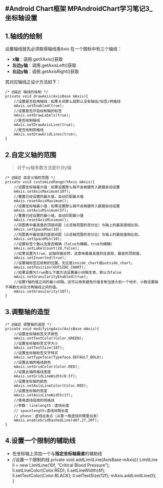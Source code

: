 #Android Chart框架 MPAndroidChart学习笔记3_坐标轴设置
---
## 1.轴线的绘制 ##
设置轴线就先必须取得轴线类Axis
在一个图标中有三个轴线：

- **x轴**：调用.getXAxis()获取
- **左边y轴**：调用.getAxisLeft()获取
- **右边y轴**：调用.getAxisRight()获取

其对应轴线之设计方法如下：

	/* @描述 轴线的绘制 */
    private void drawAxis(AxisBase mAxis){
        //设置是否启用轴线：如果关闭那么就默认没有轴线/标签/网格线
        mAxis.setEnabled(true);
        //设置是否开启绘制轴的标签
        mAxis.setDrawLabels(true);
        //是否绘制轴线
        mAxis.setDrawAxisLine(true);
        //是否绘制网格线
        mAxis.setDrawGridLines(true);
    }

## 2.自定义轴的范围 ##

>对于xy轴多数方法是针对y轴

	/* @描述 自定义轴的范围 */
    private void customizeRange(YAxis mAxis){
        //设置坐标轴最大值：如果设置那么轴不会根据传入数据自动设置
        mAxis.setAxisMaximum(10f);
        //重置已经设置的最大值，自动匹配最大值
        mAxis.resetAxisMaximum();
        //设置坐标轴最小值：如果设置那么轴不会根据传入数据自动设置
        mAxis.setAxisMinimum(5f);
        //重置已经设置的最小值，自动匹配最小值
        mAxis.resetAxisMinimum();
        //将图表中最高值的顶部间距（占总轴范围的百分比）与轴上的最高值相比较。
        mAxis.setSpaceMax(10);
        //将图表中最低值的底部间距（占总轴范围的百分比）与轴上的最低值相比较。
        mAxis.setSpaceMin(10);
        //设置标签个数以及是否精确（false为模糊，true为精确）
        mAxis.setLabelCount(20,false);
        //如果设置为true，此轴将被反转，这意味着最高值将在底部，最低的顶部值。
        mAxis.setInverted(true);
        //设置轴标签应绘制的位置。无论是inside_chart或outside_chart。
        mAxis.setPosition(OUTSIDE_CHART);
        //如果设置为true那么下面方法设置最小间隔生效，默认为false
        mAxis.setGranularityEnabled(true);
        //设置Y轴的值之间的最小间隔。这可以用来避免价值复制当放大到一个地步，小数设置轴不再数允许区分两轴线之间的值。
        mAxis.setGranularity(10f);
    }

## 3.调整轴的造型 ##

	/* @描述 调整轴的造型 */
    private void modifyingAxis(AxisBase mAxis){
        //设置坐标轴标签文字颜色
        mAxis.setTextColor(Color.GREEN);
        //设置坐标轴标签文字大小
        mAxis.setTextSize(10f);
        //设置坐标轴标签文字样式
        mAxis.setTypeface(Typeface.DEFAULT_BOLD);
        //设置此轴网格线颜色
        mAxis.setGridColor(Color.RED);
        //设置此轴网格线宽度
        mAxis.setGridLineWidth(0.5f);
        //设置坐标轴的颜色
        mAxis.setAxisLineColor(Color.RED);
        //设置坐标轴的宽度
        mAxis.setAxisLineWidth(1f);
        //使用虚线组成的网格线
        //参数：linelength：虚线长度
        // spacelength:虚线间隔长度
        // phase：虚线出发点（从第一根虚线的哪里出发）
        mAxis.enableGridDashedLine(40f,2f,20f);
    }

## 4.设置一个限制的辅助线 ##

- 在坐标轴上添加一个与**指定坐标轴垂直**的辅助线
- 
	//设置一个限制的线
    private void addLimitLine(AxisBase mAxis){
        LimitLine ll = new LimitLine(10f, "Critical Blood Pressure");
        ll.setLineColor(Color.RED);
        ll.setLineWidth(4f);
        ll.setTextColor(Color.BLACK);
        ll.setTextSize(12f);
        mAxis.addLimitLine(ll);
    }

